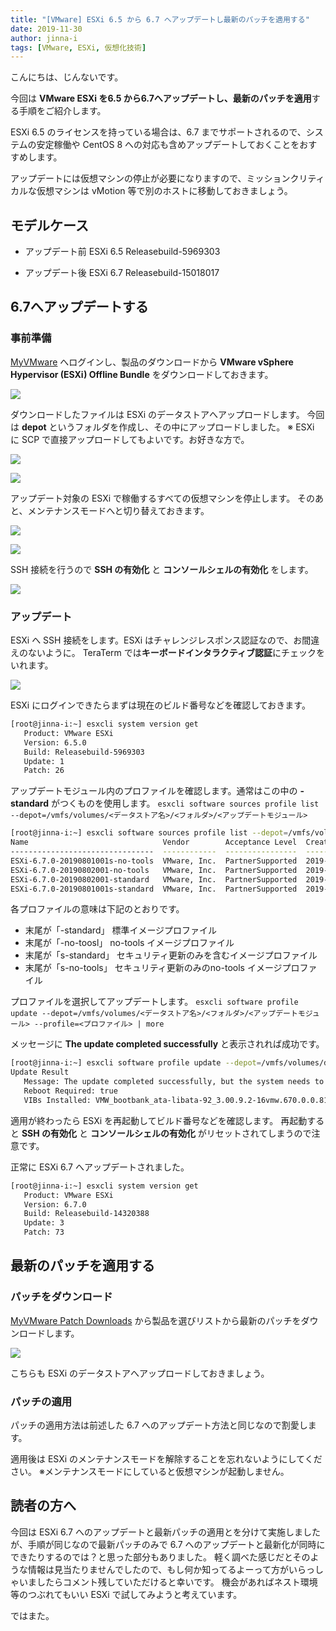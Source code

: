 ```yaml
---
title: "[VMware] ESXi 6.5 から 6.7 へアップデートし最新のパッチを適用する"
date: 2019-11-30
author: jinna-i
tags: [VMware, ESXi, 仮想化技術]
---
```


こんにちは、じんないです。

今回は **VMware ESXi を6.5 から6.7へアップデートし、最新のパッチを適用**する手順をご紹介します。

ESXi 6.5 のライセンスを持っている場合は、6.7 までサポートされるので、システムの安定稼働や CentOS 8 への対応も含めアップデートしておくことをおすすめします。

アップデートには仮想マシンの停止が必要になりますので、ミッションクリティカルな仮想マシンは vMotion 等で別のホストに移動しておきましょう。

## モデルケース

- アップデート前
ESXi 6.5 Releasebuild-5969303

- アップデート後
ESXi 6.7 Releasebuild-15018017

## 6.7へアップデートする
### 事前準備

[MyVMware](https://my.vmware.com/jp/web/vmware/login) へログインし、製品のダウンロードから **VMware vSphere Hypervisor (ESXi) Offline Bundle** をダウンロードしておきます。

![](images/update-from-esxi-6-5-to-6-7-and-apply-the-latest-patch-1.png)

ダウンロードしたファイルは ESXi のデータストアへアップロードします。
今回は **depot** というフォルダを作成し、その中にアップロードしました。
※ ESXi に SCP で直接アップロードしてもよいです。お好きな方で。

![](images/update-from-esxi-6-5-to-6-7-and-apply-the-latest-patch-2.png)

![](images/update-from-esxi-6-5-to-6-7-and-apply-the-latest-patch-3.png)

アップデート対象の ESXi で稼働するすべての仮想マシンを停止します。
そのあと、メンテナンスモードへと切り替えておきます。

![](images/update-from-esxi-6-5-to-6-7-and-apply-the-latest-patch-4.png)

![](images/update-from-esxi-6-5-to-6-7-and-apply-the-latest-patch-5.png)

SSH 接続を行うので **SSH の有効化** と **コンソールシェルの有効化** をします。

![](images/update-from-esxi-6-5-to-6-7-and-apply-the-latest-patch-6.png)

### アップデート

ESXi へ SSH 接続をします。ESXi はチャレンジレスポンス認証なので、お間違えのないように。
TeraTerm では**キーボードインタラクティブ認証**にチェックをいれます。

![](images/update-from-esxi-6-5-to-6-7-and-apply-the-latest-patch-7.png)

ESXi にログインできたらまずは現在のビルド番号などを確認しておきます。

```bash
[root@jinna-i:~] esxcli system version get
   Product: VMware ESXi
   Version: 6.5.0
   Build: Releasebuild-5969303
   Update: 1
   Patch: 26
```

アップデートモジュール内のプロファイルを確認します。通常はこの中の **-standard** がつくものを使用します。
`esxcli software sources profile list --depot=/vmfs/volumes/<データストア名>/<フォルダ>/<アップデートモジュール>`

```bash
[root@jinna-i:~] esxcli software sources profile list --depot=/vmfs/volumes/datastore1/depot/update-from-esxi6.7-6.7_update03.zip
Name                              Vendor        Acceptance Level  Creation Time        Modification Time
--------------------------------  ------------  ----------------  -------------------  -------------------
ESXi-6.7.0-20190801001s-no-tools  VMware, Inc.  PartnerSupported  2019-08-08T09:57:28  2019-08-08T09:57:28
ESXi-6.7.0-20190802001-no-tools   VMware, Inc.  PartnerSupported  2019-08-08T09:57:28  2019-08-08T09:57:28
ESXi-6.7.0-20190802001-standard   VMware, Inc.  PartnerSupported  2019-08-08T09:57:28  2019-08-08T09:57:28
ESXi-6.7.0-20190801001s-standard  VMware, Inc.  PartnerSupported  2019-08-08T09:57:28  2019-08-08T09:57:28
```

各プロファイルの意味は下記のとおりです。

- 末尾が「-standard」
標準イメージプロファイル
- 末尾が「-no-toosl」
no-tools イメージプロファイル
- 末尾が「s-standard」
セキュリティ更新のみを含むイメージプロファイル
- 末尾が「s-no-tools」
セキュリティ更新のみのno-tools イメージプロファイル

プロファイルを選択してアップデートします。
`esxcli software profile update --depot=/vmfs/volumes/<データストア名>/<フォルダ>/<アップデートモジュール> --profile=<プロファイル> | more`

メッセージに **The update completed successfully** と表示されれば成功です。

```bash
[root@jinna-i:~] esxcli software profile update --depot=/vmfs/volumes/datastore1/depot/update-from-esxi6.7-6.7_update03.zip --profile=ESXi-6.7.0-20190802001-standard | more
Update Result
   Message: The update completed successfully, but the system needs to be rebooted for the changes to be effective.
   Reboot Required: true
   VIBs Installed: VMW_bootbank_ata-libata-92_3.00.9.2-16vmw.670.0.0.8169922, VMW_bootbank_ata-pata-amd_0.3.10-3vmw.670.0.0.8169922, VMW_bootbank_ata-pata-atiixp_0.4.6-4vmw.670.0.0.8169922, .....
```

適用が終わったら ESXi を再起動してビルド番号などを確認します。
再起動すると **SSH の有効化** と **コンソールシェルの有効化** がリセットされてしまうので注意です。

正常に ESXi 6.7 へアップデートされました。

```bash
[root@jinna-i:~] esxcli system version get
   Product: VMware ESXi
   Version: 6.7.0
   Build: Releasebuild-14320388
   Update: 3
   Patch: 73

```

## 最新のパッチを適用する
### パッチをダウンロード

[MyVMware Patch Downloads](https://my.vmware.com/group/vmware/patch#search) から製品を選びリストから最新のパッチをダウンロードします。

![](images/update-from-esxi-6-5-to-6-7-and-apply-the-latest-patch-8.png)

こちらも ESXi のデータストアへアップロードしておきましょう。

### パッチの適用

パッチの適用方法は前述した 6.7 へのアップデート方法と同じなので割愛します。

適用後は ESXi のメンテナンスモードを解除することを忘れないようにしてください。
※メンテナンスモードにしていると仮想マシンが起動しません。

## 読者の方へ

今回は ESXi 6.7 へのアップデートと最新パッチの適用とを分けて実施しましたが、手順が同じなので最新パッチのみで 6.7 へのアップデートと最新化が同時にできたりするのでは？と思った部分もありました。
軽く調べた感じだとそのような情報は見当たりませんでしたので、もし何か知ってるよーって方がいらっしゃいましたらコメント残していただけると幸いです。
機会があればネスト環境等のつぶれてもいい ESXi で試してみようと考えています。

ではまた。